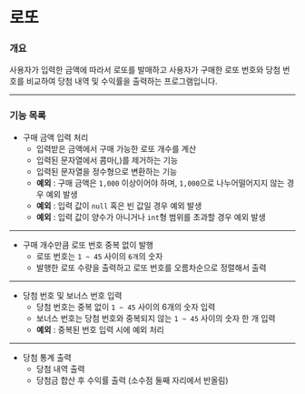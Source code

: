 # 로또

### 개요

사용자가 입력한 금액에 따라서 로또를 발매하고
사용자가 구매한 로또 번호와 당첨 번호를 비교하여 당첨 내역 및 수익률을 출력하는 프로그램입니다.

---

### 기능 목록

- 구매 금액 입력 처리
    - 입력받은 금액에서 구매 가능한 로또 개수를 계산
    - 입력된 문자열에서 콤마(,)를 제거하는 기능
    - 입력된 문자열을 정수형으로 변환하는 기능
    - **예외** : 구매 금액은 `1,000` 이상이어야 하며, `1,000`으로 나누어떨어지지 않는 경우 예외 발생
    - **예외** : 입력 값이 `null` 혹은 빈 값일 경우 예외 발생
    - **예외** : 입력 값이 양수가 아니거나 `int`형 범위를 초과할 경우 예외 발생

---

- 구매 개수만큼 로또 번호 중복 없이 발행
    - 로또 번호는 `1 ~ 45` 사이의 `6개`의 숫자
    - 발행한 로또 수량을 출력하고 로또 번호를 오름차순으로 정렬해서 출력

---

- 당첨 번호 및 보너스 번호 입력
    - 당첨 번호는 중복 없이 `1 ~ 45` 사이의 6개의 숫자 입력
    - 보너스 번호는 당첨 번호와 중복되지 않는 `1 ~ 45` 사이의 숫자 한 개 입력
    - **예외** : 중복된 번호 입력 시에 예외 처리

---

- 당첨 통계 출력
    - 당첨 내역 출력
    - 당첨금 합산 후 수익률 출력 (소수점 둘째 자리에서 반올림)